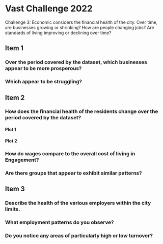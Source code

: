 # Vast Challenge 2022
Challenge 3: Economic considers the financial health of the city. Over time, are businesses growing or shrinking? How are people changing jobs? Are standards of living improving or declining over time?

## Item 1
### Over the period covered by the dataset, which businesses appear to be more prosperous? 
### Which appear to be struggling? 

## Item 2
### How does the financial health of the residents change over the period covered by the dataset?
#### Plot 1
#### Plot 2
### How do wages compare to the overall cost of living in Engagement?
### Are there groups that appear to exhibit similar patterns?

## Item 3
### Describe the health of the various employers within the city limits. 
### What employment patterns do you observe? 
### Do you notice any areas of particularly high or low turnover? 
